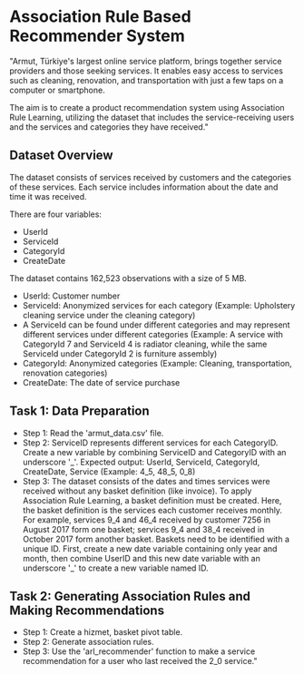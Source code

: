 # Association Rule Based Recommender System

"Armut, Türkiye's largest online service platform, brings together service providers and those seeking services. It enables easy access to services such as cleaning, renovation, and transportation with just a few taps on a computer or smartphone.

The aim is to create a product recommendation system using Association Rule Learning, utilizing the dataset that includes the service-receiving users and the services and categories they have received."


## Dataset Overview

The dataset consists of services received by customers and the categories of these services. Each service includes information about the date and time it was received.

There are four variables: 
- UserId
- ServiceId
- CategoryId
- CreateDate

The dataset contains 162,523 observations with a size of 5 MB.

- UserId: Customer number
- ServiceId: Anonymized services for each category (Example: Upholstery cleaning service under the cleaning category)
- A ServiceId can be found under different categories and may represent different services under different categories (Example: A service with CategoryId 7 and ServiceId 4 is radiator cleaning, while the same ServiceId under CategoryId 2 is furniture assembly)
- CategoryId: Anonymized categories (Example: Cleaning, transportation, renovation categories)
- CreateDate: The date of service purchase


## Task 1: Data Preparation

- Step 1: Read the 'armut_data.csv' file.
- Step 2: ServiceID represents different services for each CategoryID. Create a new variable by combining ServiceID and CategoryID with an underscore '_'. Expected output: UserId, ServiceId, CategoryId, CreateDate, Service (Example: 4_5, 48_5, 0_8)
- Step 3: The dataset consists of the dates and times services were received without any basket definition (like invoice). To apply Association Rule Learning, a basket definition must be created. Here, the basket definition is the services each customer receives monthly. For example, services 9_4 and 46_4 received by customer 7256 in August 2017 form one basket; services 9_4 and 38_4 received in October 2017 form another basket. Baskets need to be identified with a unique ID. First, create a new date variable containing only year and month, then combine UserID and this new date variable with an underscore '_' to create a new variable named ID.


## Task 2: Generating Association Rules and Making Recommendations

- Step 1: Create a hizmet, basket pivot table.
- Step 2: Generate association rules.
- Step 3: Use the 'arl_recommender' function to make a service recommendation for a user who last received the 2_0 service."
